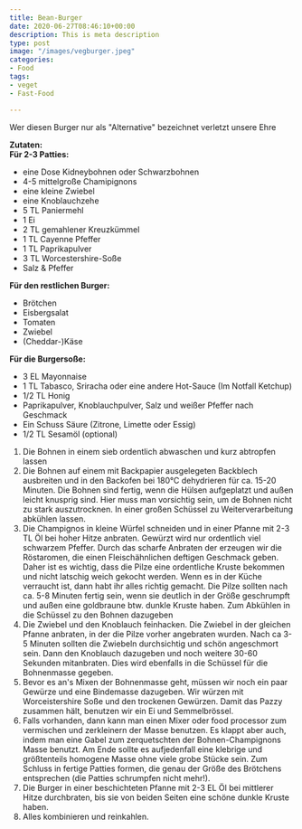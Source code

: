 ```yaml
---
title: Bean-Burger
date: 2020-06-27T08:46:10+00:00
description: This is meta description
type: post
image: "/images/vegburger.jpeg"
categories:
- Food
tags:
- veget
- Fast-Food

---
```

Wer diesen Burger nur als "Alternative" bezeichnet verletzt unsere Ehre

**Zutaten:  
Für 2-3 Patties:**

* eine Dose Kidneybohnen oder Schwarzbohnen
* 4-5 mittelgroße Chamipignons
* eine kleine Zwiebel
* eine Knoblauchzehe
* 5 TL Paniermehl
* 1 Ei
* 2 TL gemahlener Kreuzkümmel
* 1 TL Cayenne Pfeffer
* 1 TL Paprikapulver
* 3 TL Worcestershire-Soße
* Salz & Pfeffer

**Für den restlichen Burger:**

* Brötchen
* Eisbergsalat
* Tomaten
* Zwiebel
* (Cheddar-)Käse

**Für die Burgersoße:**

* 3 EL Mayonnaise
* 1 TL Tabasco, Sriracha oder eine andere Hot-Sauce (Im Notfall Ketchup)
* 1/2 TL Honig
* Paprikapulver, Knoblauchpulver, Salz und weißer Pfeffer nach Geschmack
* Ein Schuss Säure (Zitrone, Limette oder Essig)
* 1/2 TL Sesamöl (optional)

1. Die Bohnen in einem sieb ordentlich abwaschen und kurz abtropfen lassen
2. Die Bohnen auf einem mit Backpapier ausgelegeten Backblech ausbreiten und in den Backofen bei 180°C dehydrieren für ca. 15-20 Minuten. Die Bohnen sind fertig, wenn die Hülsen aufgeplatzt und außen leicht knusprig sind. Hier muss man vorsichtig sein, um de Bohnen nicht zu stark auszutrocknen. In einer großen Schüssel zu Weiterverarbeitung abkühlen lassen.
3. Die Champignos in kleine Würfel schneiden und in einer Pfanne mit 2-3 TL Öl bei hoher Hitze anbraten. Gewürzt wird nur ordentlich viel schwarzem Pfeffer. Durch das scharfe Anbraten der erzeugen wir die Röstaromen, die einen Fleischähnlichen deftigen Geschmack geben. Daher ist es wichtig, dass die Pilze eine ordentliche Kruste bekommen und nicht latschig weich gekocht werden. Wenn es in der Küche verraucht ist, dann habt ihr alles richtig gemacht. Die Pilze sollten nach ca. 5-8 Minuten fertig sein, wenn sie deutlich in der Größe geschrumpft und außen eine goldbraune btw. dunkle Kruste haben. Zum Abkühlen  in die Schüssel zu den Bohnen dazugeben
4. Die Zwiebel und den Knoblauch feinhacken. Die Zwiebel in der gleichen Pfanne anbraten, in der die Pilze vorher angebraten wurden. Nach ca 3-5 Minuten sollten die Zwiebeln durchsichtig und schön angeschmort sein. Dann den Knoblauch dazugeben und noch weitere 30-60 Sekunden mitanbraten. Dies wird ebenfalls in die Schüssel für die Bohnenmasse gegeben.
5. Bevor es an's Mixen der Bohnenmasse geht, müssen wir noch ein paar Gewürze und eine Bindemasse dazugeben. Wir würzen mit Worceistershire Soße und den trockenen Gewürzen. Damit das Pazzy zusammen hält, benutzen wir ein Ei und Semmelbrössel.
6. Falls vorhanden, dann kann man einen Mixer oder food processor zum vermischen und zerkleinern der Masse benutzen. Es klappt aber auch, indem man eine Gabel zum zerquetschten der Bohnen-Champignons Masse benutzt. Am Ende sollte es aufjedenfall eine klebrige und größtenteils homogene Masse ohne viele grobe Stücke sein. Zum Schluss in fertige Patties formen, die genau der Größe des Brötchens entsprechen (die Patties schrumpfen nicht mehr!).
7. Die Burger in einer beschichteten Pfanne mit 2-3 EL Öl bei mittlerer Hitze durchbraten, bis sie von beiden Seiten eine schöne dunkle Kruste haben.
8. Alles kombinieren und reinkahlen.
